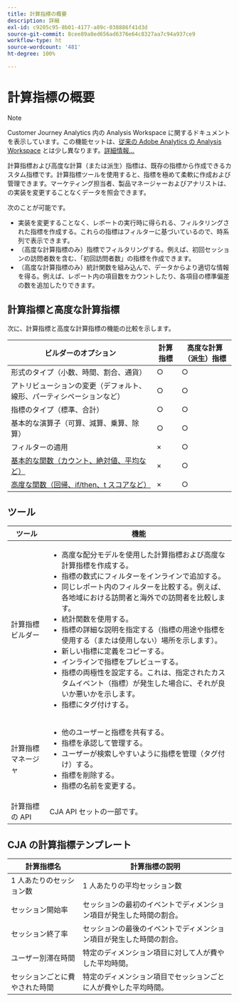 ```yaml
---
title: 計算指標の概要
description: 詳細
exl-id: c9205c95-8b01-4177-a89c-038886f41d3d
source-git-commit: 8cee89a8ed656ad6376e64c8327aa7c94a937ce9
workflow-type: ht
source-wordcount: '481'
ht-degree: 100%

---
```


# 計算指標の概要

>[!NOTE]
>
>Customer Journey Analytics 内の Analysis Workspace に関するドキュメントを表示しています。この機能セットは、[従来の Adobe Analytics の Analysis Workspace](https://experienceleague.adobe.com/docs/analytics/analyze/analysis-workspace/home.html?lang=ja) とは少し異なります。[詳細情報...](/help/getting-started/cja-aa.md)

計算指標および高度な計算（または派生）指標は、既存の指標から作成できるカスタム指標です。計算指標ツールを使用すると、指標を極めて柔軟に作成および管理できます。マーケティング担当者、製品マネージャーおよびアナリストは、 の実装を変更することなくデータを照会できます。

次のことが可能です。

* 実装を変更することなく、レポートの実行時に得られる、フィルタリングされた指標を作成する。これらの指標はフィルターに基づいているので、時系列で表示できます。
* （高度な計算指標のみ）指標でフィルタリングする。例えば、初回セッションの訪問者数を含む、「初回訪問者数」の指標を作成できます。
* （高度な計算指標のみ）統計関数を組み込んで、データからより適切な情報を得る。例えば、レポート内の項目数をカウントしたり、各項目の標準偏差の数を追加したりできます。

## 計算指標と高度な計算指標

次に、計算指標と高度な計算指標の機能の比較を示します。

| ビルダーのオプション | 計算指標 | 高度な計算（派生）指標 |
|---|---|---|
| 形式のタイプ（小数、時間、割合、通貨） | ○ | ○ |
| アトリビューションの変更（デフォルト、線形、パーティシペーションなど） | ○ | ○ |
| 指標のタイプ（標準、合計） | ○ | ○ |
| 基本的な演算子（可算、減算、乗算、除算） | ○ | ○ |
| フィルターの適用 | × | ○ |
| [基本的な関数（カウント、絶対値、平均など）](/help/components/calc-metrics/cm-functions.md) | × | ○ |
| [高度な関数（回帰、if/then、t スコアなど）](/help/components/calc-metrics/cm-adv-functions.md) | × | ○ |

## ツール

| ツール | 機能 |
|--- |--- |
| 計算指標ビルダー | <ul><li>高度な配分モデルを使用した計算指標および高度な計算指標を作成する。</li><li>指標の数式にフィルターをインラインで追加する。</li><li>同じレポート内のフィルターを比較する。例えば、各地域における訪問者と海外での訪問者を比較します。</li><li>統計関数を使用する。</li><li> 指標の詳細な説明を指定する（指標の用途や指標を使用する（または使用しない）場所を示します）。</li><li>新しい指標に定義をコピーする。</li><li>インラインで指標をプレビューする。</li><li>指標の両極性を設定する。これは、指定されたカスタムイベント（指標）が発生した場合に、それが良いか悪いかを示します。</li><li>指標にタグ付けする。</li></ul> |
| 計算指標マネージャ | <ul><li>他のユーザーと指標を共有する。</li><li>指標を承認して管理する。</li><li>ユーザーが検索しやすいように指標を管理（タグ付け）する。</li><li>指標を削除する。</li><li>指標の名前を変更する。</li></ul> |
| 計算指標の API | CJA API セットの一部です。 |

## CJA の計算指標テンプレート

| 計算指標名 | 計算指標の説明 |
| --- | --- |
| 1 人あたりのセッション数 | 1 人あたりの平均セッション数 |
| セッション開始率 | セッションの最初のイベントでディメンション項目が発生した時間の割合。 |
| セッション終了率 | セッションの最後のイベントでディメンション項目が発生した時間の割合。 |
| ユーザー別滞在時間 | 特定のディメンション項目に対して人が費やした平均時間。 |
| セッションごとに費やされた時間 | 特定のディメンション項目でセッションごとに人が費やした平均時間。 |
